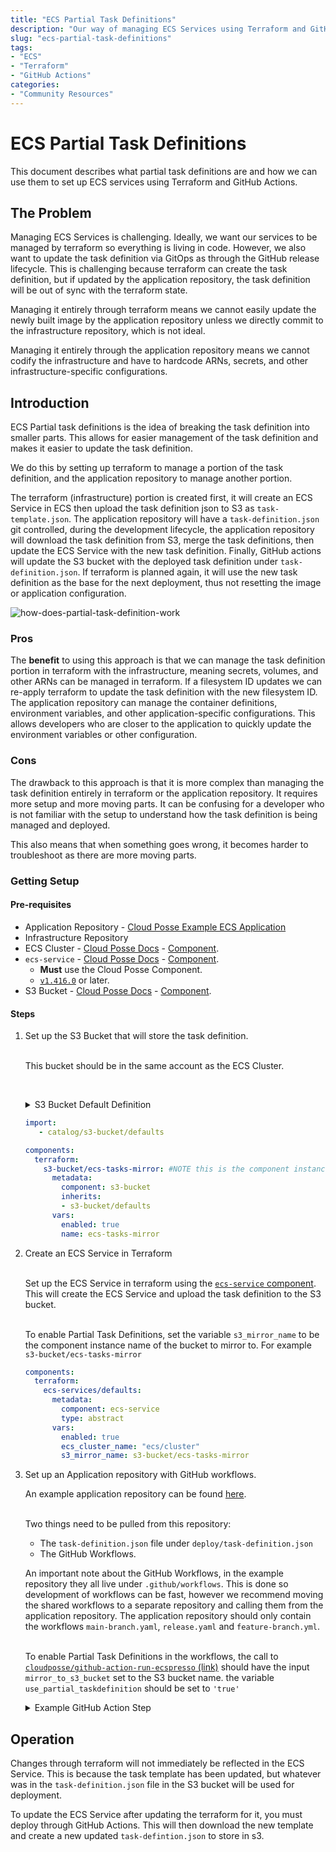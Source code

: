 ```yaml
---
title: "ECS Partial Task Definitions"
description: "Our way of managing ECS Services using Terraform and GitHub Actions."
slug: "ecs-partial-task-definitions"
tags:
- "ECS"
- "Terraform"
- "GitHub Actions"
categories:
- "Community Resources"
---
```



# ECS Partial Task Definitions

This document describes what partial task definitions are and how we can use them to set up ECS services using Terraform and GitHub Actions.

## The Problem

Managing ECS Services is challenging. Ideally, we want our services to be managed by terraform so everything is living in code. However, we also want to update the task definition via GitOps as through the GitHub release lifecycle. This is challenging because terraform can create the task definition, but if updated by the application repository, the task definition will be out of sync with the terraform state.

Managing it entirely through terraform means we cannot easily update the newly built image by the application repository unless we directly commit to the infrastructure repository, which is not ideal.

Managing it entirely through the application repository means we cannot codify the infrastructure and have to hardcode ARNs, secrets, and other infrastructure-specific configurations.

## Introduction

ECS Partial task definitions is the idea of breaking the task definition into smaller parts. This allows for easier management of the task definition and makes it easier to update the task definition.

We do this by setting up terraform to manage a portion of the task definition, and the application repository to manage another portion.

The terraform (infrastructure) portion is created first, it will create an ECS Service in ECS then upload the task definition json to S3 as `task-template.json`. 
The application repository will have a `task-definition.json` git controlled, during the development lifecycle, the application repository will download the task definition from S3, merge the task definitions, then update the ECS Service with the new task definition. 
Finally, GitHub actions will update the S3 bucket with the deployed task definition under `task-definition.json`.
If terraform is planned again, it will use the new task definition as the base for the next deployment, thus not resetting the image or application configuration.

![how-does-partial-task-definition-work](/assets/ecs-partial-task-defintions.png)


### Pros

The **benefit** to using this approach is that we can manage the task definition portion in terraform with the infrastructure, meaning secrets, volumes, and other ARNs can be managed in terraform. If a filesystem ID updates we can re-apply terraform to update the task definition with the new filesystem ID. The application repository can manage the container definitions, environment variables, and other application-specific configurations. This allows developers who are closer to the application to quickly update the environment variables or other configuration.


### Cons

The drawback to this approach is that it is more complex than managing the task definition entirely in terraform or the application repository. It requires more setup and more moving parts. It can be confusing for a developer who is not familiar with the setup to understand how the task definition is being managed and deployed.

This also means that when something goes wrong, it becomes harder to troubleshoot as there are more moving parts.


### Getting Setup

#### Pre-requisites

- Application Repository - [Cloud Posse Example ECS Application](https://github.com/cloudposse-examples/app-on-ecs)
- Infrastructure Repository
- ECS Cluster - [Cloud Posse Docs](https://docs.cloudposse.com/components/library/aws/ecs/) - [Component](https://github.com/cloudposse/terraform-aws-components/tree/main/modules/ecs).
- `ecs-service` - [Cloud Posse Docs](https://docs.cloudposse.com/components/library/aws/ecs-service/) - [Component](https://github.com/cloudposse/terraform-aws-components/tree/main/modules/ecs-service).
  - **Must** use the Cloud Posse Component.
  - [`v1.416.0`](https://github.com/cloudposse/terraform-aws-components/releases/tag/1.416.0) or later.
- S3 Bucket - [Cloud Posse Docs](https://docs.cloudposse.com/components/library/aws/s3-bucket/) - [Component](https://github.com/cloudposse/terraform-aws-components/tree/main/modules/s3-bucket).

#### Steps

1. Set up the S3 Bucket that will store the task definition.

    <br>This bucket should be in the same account as the ECS Cluster.

    <br><details><summary>S3 Bucket Default Definition</summary>

      ```yaml
      components:
        terraform:
          s3-bucket/defaults:
            metadata:
              type: abstract
            vars:
              enabled: true
              account_map_tenant_name: core
              # Suggested configuration for all buckets
              user_enabled: false
              acl: "private"
              grants: null
              force_destroy: false
              versioning_enabled: false
              allow_encrypted_uploads_only: true
              block_public_acls: true
              block_public_policy: true
              ignore_public_acls: true
              restrict_public_buckets: true
              allow_ssl_requests_only: true
              lifecycle_configuration_rules:
                - id: default
                  enabled: true
                  abort_incomplete_multipart_upload_days: 90
                  filter_and:
                    prefix: ""
                    tags: {}
                  # Move to Glacier after 2 years
                  transition:
                    - storage_class: GLACIER
                      days: 730
                  # Never expire
                  expiration: {}
                  # Versioning isnt enabled, but these default values are still required
                  noncurrent_version_transition:
                    - storage_class: GLACIER
                      days: 90
                  noncurrent_version_expiration: {}
      ```

    </details>

    ```yaml
    import:
       - catalog/s3-bucket/defaults

    components:
      terraform:
        s3-bucket/ecs-tasks-mirror: #NOTE this is the component instance name.
          metadata:
            component: s3-bucket
            inherits:
            - s3-bucket/defaults
          vars:
            enabled: true
            name: ecs-tasks-mirror
   ```
2. Create an ECS Service in Terraform

    <br>Set up the ECS Service in terraform using the [`ecs-service` component](https://github.com/cloudposse/terraform-aws-components/tree/main/modules/ecs-service). This will create the ECS Service and upload the task definition to the S3 bucket.

    <br>To enable Partial Task Definitions, set the variable `s3_mirror_name` to be the component instance name of the bucket to mirror to. For example `s3-bucket/ecs-tasks-mirror`

    ```yaml
    components:
      terraform:
        ecs-services/defaults:
          metadata:
            component: ecs-service
            type: abstract
          vars:
            enabled: true
            ecs_cluster_name: "ecs/cluster"
            s3_mirror_name: s3-bucket/ecs-tasks-mirror
   ```

3. Set up an Application repository with GitHub workflows.

    An example application repository can be found [here](https://github.com/cloudposse-examples/app-on-ecs).

    <br> Two things need to be pulled from this repository:

   - The `task-definition.json` file under `deploy/task-definition.json`
   - The GitHub Workflows.

    An important note about the GitHub Workflows, in the example repository they all live under `.github/workflows`. This is done so development of workflows can be fast, however we recommend moving the shared workflows to a separate repository and calling them from the application repository. The application repository should only contain the workflows `main-branch.yaml`, `release.yaml` and `feature-branch.yml`.

    <br>To enable Partial Task Definitions in the workflows, the call to [`cloudposse/github-action-run-ecspresso` (link)](https://github.com/cloudposse-examples/app-on-ecs/blob/main/.github/workflows/workflow-cd-ecspresso.yml#L133-L147) should have the input `mirror_to_s3_bucket` set to the S3 bucket name. the variable `use_partial_taskdefinition` should be set to `'true'`

    <details><summary> Example GitHub Action Step </summary>

    ```yaml
      - name: Deploy
        uses: cloudposse/github-action-deploy-ecspresso@0.6.0
        continue-on-error: true
        if: ${{ steps.db_migrate.outcome != 'failure' }}
        id: deploy
        with:
          image: ${{ steps.image.outputs.out }}
          image-tag: ${{ inputs.tag }}
          region: ${{ steps.environment.outputs.region }}
          operation: deploy
          debug: false
          cluster: ${{ steps.environment.outputs.cluster }}
          application: ${{ steps.environment.outputs.name }}
          taskdef-path: ${{ inputs.path }}
          mirror_to_s3_bucket: ${{ steps.environment.outputs.s3-bucket }}
          use_partial_taskdefinition: 'true'
          timeout: 10m
   ```
  </details>

## Operation

Changes through terraform will not immediately be reflected in the ECS Service. This is because the task template has been updated, but whatever was in the `task-definition.json` file in the S3 bucket will be used for deployment.

To update the ECS Service after updating the terraform for it, you must deploy through GitHub Actions. This will then download the new template and create a new updated `task-defintion.json` to store in s3.
